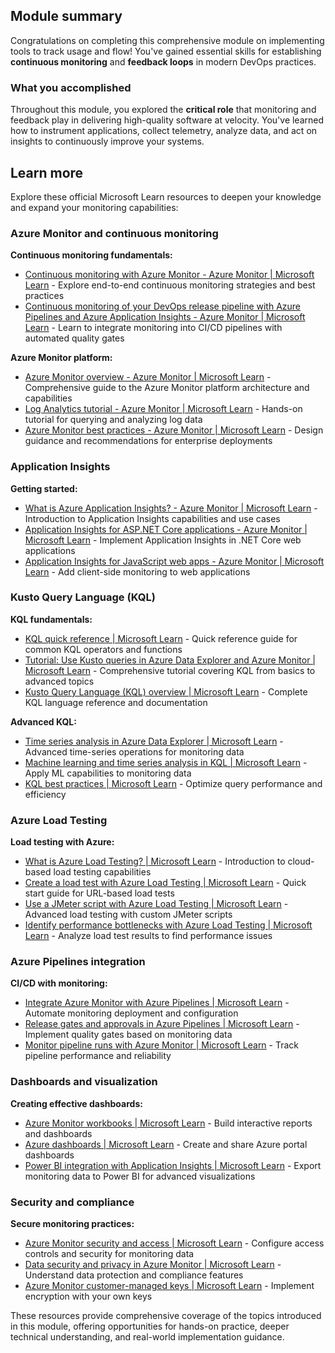 ## Module summary

Congratulations on completing this comprehensive module on implementing tools to track usage and flow! You've gained essential skills for establishing **continuous monitoring** and **feedback loops** in modern DevOps practices.

### What you accomplished

Throughout this module, you explored the **critical role** that monitoring and feedback play in delivering high-quality software at velocity. You've learned how to instrument applications, collect telemetry, analyze data, and act on insights to continuously improve your systems.

## Learn more

Explore these official Microsoft Learn resources to deepen your knowledge and expand your monitoring capabilities:

### Azure Monitor and continuous monitoring

**Continuous monitoring fundamentals:**

- [Continuous monitoring with Azure Monitor - Azure Monitor | Microsoft Learn](/azure/azure-monitor/continuous-monitoring) - Explore end-to-end continuous monitoring strategies and best practices
- [Continuous monitoring of your DevOps release pipeline with Azure Pipelines and Azure Application Insights - Azure Monitor | Microsoft Learn](/azure/azure-monitor/app/continuous-monitoring) - Learn to integrate monitoring into CI/CD pipelines with automated quality gates

**Azure Monitor platform:**

- [Azure Monitor overview - Azure Monitor | Microsoft Learn](/azure/azure-monitor/overview) - Comprehensive guide to the Azure Monitor platform architecture and capabilities
- [Log Analytics tutorial - Azure Monitor | Microsoft Learn](/azure/azure-monitor/logs/log-analytics-tutorial) - Hands-on tutorial for querying and analyzing log data
- [Azure Monitor best practices - Azure Monitor | Microsoft Learn](/azure/azure-monitor/best-practices) - Design guidance and recommendations for enterprise deployments

### Application Insights

**Getting started:**

- [What is Azure Application Insights? - Azure Monitor | Microsoft Learn](/azure/azure-monitor/app/app-insights-overview) - Introduction to Application Insights capabilities and use cases
- [Application Insights for ASP.NET Core applications - Azure Monitor | Microsoft Learn](/azure/azure-monitor/app/asp-net-core) - Implement Application Insights in .NET Core web applications
- [Application Insights for JavaScript web apps - Azure Monitor | Microsoft Learn](/azure/azure-monitor/app/javascript) - Add client-side monitoring to web applications

### Kusto Query Language (KQL)

**KQL fundamentals:**

- [KQL quick reference | Microsoft Learn](/azure/data-explorer/kql-quick-reference) - Quick reference guide for common KQL operators and functions
- [Tutorial: Use Kusto queries in Azure Data Explorer and Azure Monitor | Microsoft Learn](/azure/data-explorer/kusto/query/tutorial) - Comprehensive tutorial covering KQL from basics to advanced topics
- [Kusto Query Language (KQL) overview | Microsoft Learn](/azure/data-explorer/kusto/query/) - Complete KQL language reference and documentation

**Advanced KQL:**

- [Time series analysis in Azure Data Explorer | Microsoft Learn](/azure/data-explorer/time-series-analysis) - Advanced time-series operations for monitoring data
- [Machine learning and time series analysis in KQL | Microsoft Learn](/azure/data-explorer/machine-learning-clustering) - Apply ML capabilities to monitoring data
- [KQL best practices | Microsoft Learn](/azure/data-explorer/kusto/query/best-practices) - Optimize query performance and efficiency

### Azure Load Testing

**Load testing with Azure:**

- [What is Azure Load Testing? | Microsoft Learn](/azure/load-testing/overview-what-is-azure-load-testing) - Introduction to cloud-based load testing capabilities
- [Create a load test with Azure Load Testing | Microsoft Learn](/azure/load-testing/quickstart-create-and-run-load-test) - Quick start guide for URL-based load tests
- [Use a JMeter script with Azure Load Testing | Microsoft Learn](/azure/load-testing/how-to-create-and-run-load-test-with-jmeter-script) - Advanced load testing with custom JMeter scripts
- [Identify performance bottlenecks with Azure Load Testing | Microsoft Learn](/azure/load-testing/tutorial-identify-bottlenecks-azure-portal) - Analyze load test results to find performance issues

### Azure Pipelines integration

**CI/CD with monitoring:**

- [Integrate Azure Monitor with Azure Pipelines | Microsoft Learn](/azure/azure-monitor/app/continuous-monitoring) - Automate monitoring deployment and configuration
- [Release gates and approvals in Azure Pipelines | Microsoft Learn](/azure/devops/pipelines/release/approvals/gates) - Implement quality gates based on monitoring data
- [Monitor pipeline runs with Azure Monitor | Microsoft Learn](/azure/devops/pipelines/integrations/monitor-pipeline-analytics) - Track pipeline performance and reliability

### Dashboards and visualization

**Creating effective dashboards:**

- [Azure Monitor workbooks | Microsoft Learn](/azure/azure-monitor/visualize/workbooks-overview) - Build interactive reports and dashboards
- [Azure dashboards | Microsoft Learn](/azure/azure-portal/azure-portal-dashboards) - Create and share Azure portal dashboards
- [Power BI integration with Application Insights | Microsoft Learn](/azure/azure-monitor/app/export-power-bi) - Export monitoring data to Power BI for advanced visualizations

### Security and compliance

**Secure monitoring practices:**

- [Azure Monitor security and access | Microsoft Learn](/azure/azure-monitor/logs/manage-access) - Configure access controls and security for monitoring data
- [Data security and privacy in Azure Monitor | Microsoft Learn](/azure/azure-monitor/logs/data-security) - Understand data protection and compliance features
- [Azure Monitor customer-managed keys | Microsoft Learn](/azure/azure-monitor/logs/customer-managed-keys) - Implement encryption with your own keys

These resources provide comprehensive coverage of the topics introduced in this module, offering opportunities for hands-on practice, deeper technical understanding, and real-world implementation guidance.
